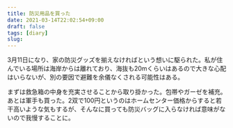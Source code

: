 ```yaml
---
title: 防災用品を買った
date: 2021-03-14T22:02:54+09:00
draft: false
tags: [diary]
slug:
---
```

3月11日になり、家の防災グッズを揃えなければという想いに駆られた。私が住んでいる場所は海岸からは離れており、海抜も20mくらいはあるので大きな心配はいらないが、別の要因で避難を余儀なくされる可能性はある。

まずは救急箱の中身を充実させることから取り掛かった。包帯やガーゼを補充。あとは軍手も買った。2双で100円というのはホームセンター価格からすると若干高いような気もするが、そんなに買っても防災バッグに入らなければ意味がないので我慢することに。
